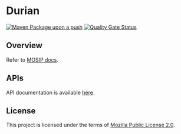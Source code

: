 # Durian 
[![Maven Package upon a push](https://github.com/mosip/durian/actions/workflows/push-trigger.yml/badge.svg?branch=master)](https://github.com/mosip/durian/actions/workflows/push-trigger.yml)
[![Quality Gate Status](https://sonarcloud.io/api/project_badges/measure?branch=master&project=mosip_durian&metric=alert_status)](https://sonarcloud.io/dashboard?branch=master&id=mosip_durian)


## Overview
Refer to [MOSIP docs](https://docs.mosip.io/1.2.0/modules/datashare).

## APIs
API documentation is available [here](https://docs.mosip.io/1.2.0/api).

## License
This project is licensed under the terms of [Mozilla Public License 2.0](LICENSE).

